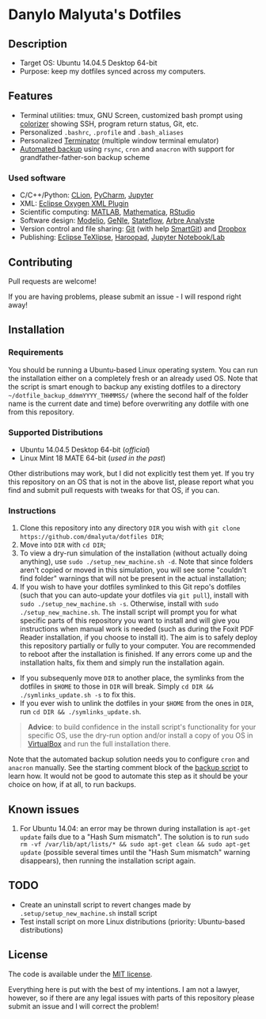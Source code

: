 # Danylo Malyuta's Dotfiles

## Description

* Target OS: Ubuntu 14.04.5 Desktop 64-bit
* Purpose: keep my dotfiles synced across my computers.

## Features

* Terminal utilities: tmux, GNU Screen, customized bash prompt using [colorizer](https://github.com/jakobwesthoff/colorizer) showing SSH, program return status, Git, etc.
* Personalized `.bashrc`, `.profile` and `.bash_aliases`
* Personalized [Terminator](https://launchpad.net/terminator) (multiple window terminal emulator)
* [Automated backup](https://github.com/dmalyuta/dotfiles/blob/master/.bin/make_snapshot.sh) using `rsync`, `cron` and `anacron` with support for grandfather-father-son backup scheme

### Used software

* C/C++/Python: [CLion](https://www.jetbrains.com/clion/?fromMenu), [PyCharm](https://www.jetbrains.com/pycharm/?fromMenu), [Jupyter](http://jupyter.org/)
* XML: [Eclipse Oxygen XML Plugin](https://www.oxygenxml.com/xml_editor/download_oxygenxml_editor.html?os=Eclipse)
* Scientific computing: [MATLAB](https://www.mathworks.com/products/matlab.html), [Mathematica](https://www.wolfram.com/mathematica/), [RStudio](https://www.rstudio.com/)
* Software design: [Modelio](https://www.modelio.org/), [GeNIe](https://www.bayesfusion.com/genie-modeler), [Stateflow](https://www.mathworks.com/products/stateflow.html), [Arbre Analyste](http://www.arbre-analyste.fr/en.html#)
* Version control and file sharing: [Git](https://git-scm.com/) (with help  [SmartGit](http://www.syntevo.com/smartgit/)) and [Dropbox](https://www.dropbox.com/login)
* Publishing: [Eclipse TeXlipse](http://texlipse.sourceforge.net/), [Haroopad](http://pad.haroopress.com/user.html), [Jupyter Notebook/Lab](http://jupyter.org/)

## Contributing

Pull requests are welcome!

If you are having problems, please submit an issue - I will respond right away!

## Installation

### Requirements

You should be running a Ubuntu-based Linux operating system. You can run the installation either on a completely fresh or an already used OS. Note that the script is smart enough to backup any existing dotfiles to a directory `~/dotfile_backup_ddmmYYYY_THHMMSS/` (where the second half of the folder name is the current date and time) before overwriting any dotfile with one from this repository.

### Supported Distributions

- Ubuntu 14.04.5 Desktop 64-bit (*official*)
- Linux Mint 18 MATE 64-bit (*used in the past*)

Other distributions may work, but I did not explicitly test them yet. If you try this repository on an OS that is not in the above list, please report what you find and submit pull requests with tweaks for that OS, if you can.

### Instructions

1. Clone this repository into any directory `DIR` you wish with `git clone https://github.com/dmalyuta/dotfiles DIR`;
2. Move into `DIR` with `cd DIR`;
3. To view a dry-run simulation of the installation (without actually doing anything), use `sudo ./setup_new_machine.sh -d`. Note that since folders aren't copied or moved in this simulation, you will see some "couldn't find folder" warnings that will not be present in the actual installation;
4. If you wish to have your dotfiles symlinked to this Git repo's dotfiles (such that you can auto-update your dotfiles via `git pull`), install with `sudo ./setup_new_machine.sh -s`. Otherwise, install with `sudo ./setup_new_machine.sh`. The install script will prompt you for what specific parts of this repository you want to install and will give you instructions when manual work is needed (such as during the Foxit PDF Reader installation, if you choose to install it). The aim is to safely deploy this repository partially or fully to your computer. You are recommended to reboot after the installation is finished. If any errors come up and the installation halts, fix them and simply run the installation again.
  - If you subsequenly move `DIR` to another place, the symlinks from the dotfiles in `$HOME` to those in `DIR` will break. Simply `cd DIR && ./symlinks_update.sh -s` to fix this.
  - If you ever wish to unlink the dotfiles in your `$HOME` from the ones in `DIR`, run `cd DIR && ./symlinks_update.sh`.

> **Advice**: to build confidence in the install script's functionality for your specific OS, use the dry-run option and/or install a copy of you OS in [VirtualBox](https://www.virtualbox.org/wiki/Downloads) and run the full installation there.

Note that the automated backup solution needs you to configure `cron` and `anacron` manually. See the starting comment block of the [backup script](https://github.com/dmalyuta/dotfiles/blob/master/.bin/make_snapshot.sh) to learn how. It would not be good to automate this step as it should be your choice on how, if at all, to run backups.

## Known issues

 1. For Ubuntu 14.04: an error may be thrown during installation is `apt-get update` fails due to a "Hash Sum mismatch". The solution is to run `sudo rm -vf /var/lib/apt/lists/* && sudo apt-get clean && sudo apt-get update` (possible several times until the "Hash Sum mismatch" warning disappears), then running the installation script again.

## TODO

* Create an uninstall script to revert changes made by `.setup/setup_new_machine.sh` install script
* Test install script on more Linux distributions (priority: Ubuntu-based distributions)

## License

The code is available under the [MIT license](https://github.com/dmalyuta/dotfiles/blob/master/LICENSE).

Everything here is put with the best of my intentions. I am not a lawyer, however, so if there are any legal issues with parts of this repository please submit an issue and I will correct the problem!
